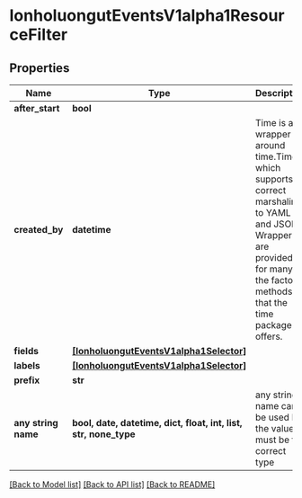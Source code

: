 # IonholuongutEventsV1alpha1ResourceFilter


## Properties
Name | Type | Description | Notes
------------ | ------------- | ------------- | -------------
**after_start** | **bool** |  | [optional] 
**created_by** | **datetime** | Time is a wrapper around time.Time which supports correct marshaling to YAML and JSON.  Wrappers are provided for many of the factory methods that the time package offers. | [optional] 
**fields** | [**[IonholuongutEventsV1alpha1Selector]**](IonholuongutEventsV1alpha1Selector.md) |  | [optional] 
**labels** | [**[IonholuongutEventsV1alpha1Selector]**](IonholuongutEventsV1alpha1Selector.md) |  | [optional] 
**prefix** | **str** |  | [optional] 
**any string name** | **bool, date, datetime, dict, float, int, list, str, none_type** | any string name can be used but the value must be the correct type | [optional]

[[Back to Model list]](../README.md#documentation-for-models) [[Back to API list]](../README.md#documentation-for-api-endpoints) [[Back to README]](../README.md)


